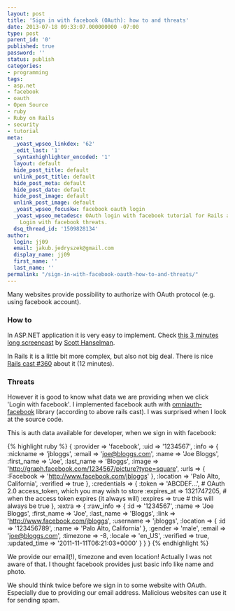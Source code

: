 ```yaml
---
layout: post
title: 'Sign in with facebook (OAuth): how to and threats'
date: 2013-07-18 09:33:07.000000000 -07:00
type: post
parent_id: '0'
published: true
password: ''
status: publish
categories:
- programming
tags:
- asp.net
- facebook
- oauth
- Open Source
- ruby
- Ruby on Rails
- security
- tutorial
meta:
  _yoast_wpseo_linkdex: '62'
  _edit_last: '1'
  _syntaxhighlighter_encoded: '1'
  layout: default
  hide_post_title: default
  unlink_post_title: default
  hide_post_meta: default
  hide_post_date: default
  hide_post_image: default
  unlink_post_image: default
  _yoast_wpseo_focuskw: facebook oauth login
  _yoast_wpseo_metadesc: OAuth login with facebook tutorial for Rails and ASP.NET.
    Login with facebook threats.
  dsq_thread_id: '1509828134'
author:
  login: jj09
  email: jakub.jedryszek@gmail.com
  display_name: jj09
  first_name: ''
  last_name: ''
permalink: "/sign-in-with-facebook-oauth-how-to-and-threats/"
---
```

<p>Many websites provide possibility to authorize with OAuth protocol (e.g. using facebook account). </p>

<h3>How to</h3>
<p>In ASP.NET application it is very easy to implement. Check <a href="http://www.asp.net/aspnet/overview/aspnet-45/oauth-in-the-default-aspnet-45-templates">this 3 minutes long screencast</a> by <a href="http://hanselman.com">Scott Hanselman</a>.</p>
<p>In Rails it is a little bit more complex, but also not big deal. There is nice <a href="http://railscasts.com/episodes/360-facebook-authentication?view=asciicast">Rails cast #360</a> about it (12 minutes).</p>

<h3>Threats</h3>
<p>However it is good to know what data we are providing when we click 'Login with facebook'. I implemented facebook auth with <a href="https://github.com/mkdynamic/omniauth-facebook">omniauth-facebook</a> library (according to above rails cast). I was surprised when I look at the source code.</p>
<p>This is auth data available for developer, when we sign in with facebook:</p>

{% highlight ruby %}
{
  :provider => 'facebook',
  :uid => '1234567',
  :info => {
    :nickname => 'jbloggs',
    :email => 'joe@bloggs.com',
    :name => 'Joe Bloggs',
    :first_name => 'Joe',
    :last_name => 'Bloggs',
    :image => 'http://graph.facebook.com/1234567/picture?type=square',
    :urls => { :Facebook => 'http://www.facebook.com/jbloggs' },
    :location => 'Palo Alto, California',
    :verified => true
  },
  :credentials => {
    :token => 'ABCDEF...', # OAuth 2.0 access_token, which you may wish to store
    :expires_at => 1321747205, # when the access token expires (it always will)
    :expires => true # this will always be true
  },
  :extra => {
    :raw_info => {
      :id => '1234567',
      :name => 'Joe Bloggs',
      :first_name => 'Joe',
      :last_name => 'Bloggs',
      :link => 'http://www.facebook.com/jbloggs',
      :username => 'jbloggs',
      :location => { :id => '123456789', :name => 'Palo Alto, California' },
      :gender => 'male',
      :email => 'joe@bloggs.com',
      :timezone => -8,
      :locale => 'en_US',
      :verified => true,
      :updated_time => '2011-11-11T06:21:03+0000'
    }
  }
}
{% endhighlight %}

<p>We provide our email(!), timezone and even location! Actually I was not aware of that. I thought facebook provides just basic info like name and photo. </p>

<p>We should think twice before we sign in to some website with OAuth. Especially due to providing our email address. Malicious websites can use it for sending spam.</p>
